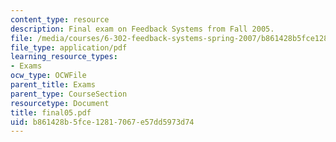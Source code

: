 ```yaml
---
content_type: resource
description: Final exam on Feedback Systems from Fall 2005.
file: /media/courses/6-302-feedback-systems-spring-2007/b861428b5fce12817067e57dd5973d74_final05.pdf
file_type: application/pdf
learning_resource_types:
- Exams
ocw_type: OCWFile
parent_title: Exams
parent_type: CourseSection
resourcetype: Document
title: final05.pdf
uid: b861428b-5fce-1281-7067-e57dd5973d74
---
```

